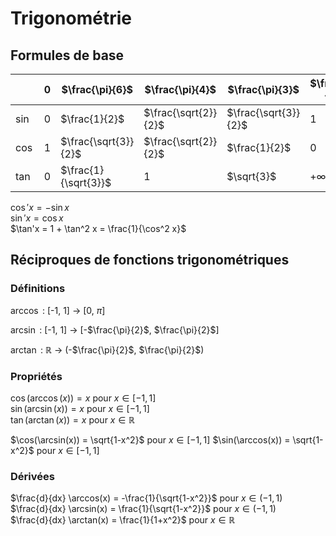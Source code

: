 # Trigonométrie

## Formules de base

| | 0 | $\frac{\pi}{6}$ | $\frac{\pi}{4}$ | $\frac{\pi}{3}$ | $\frac{\pi}{2}$ |
| - | - | - | - | - | - |
| $\sin$ | 0 | $\frac{1}{2}$ | $\frac{\sqrt{2}}{2}$ | $\frac{\sqrt{3}}{2}$ | 1 |
| $\cos$ | 1 | $\frac{\sqrt{3}}{2}$ | $\frac{\sqrt{2}}{2}$ | $\frac{1}{2}$ | 0 |
| $\tan$ | 0 | $\frac{1}{\sqrt{3}}$ | 1 | $\sqrt{3}$ | +$\infty$ |

$\cos'x = -\sin x$  
$\sin'x = \cos x$  
$\tan'x = 1 + \tan^2 x = \frac{1}{\cos^2 x}$


## Réciproques de fonctions trigonométriques

### Définitions

$\arccos$ : [-1, 1] $\rightarrow$ [0, $\pi$]

$\arcsin$ : [-1, 1] $\rightarrow$ [-$\frac{\pi}{2}$, $\frac{\pi}{2}$]

$\arctan$ : $\mathbb{R}$ $\rightarrow$ (-$\frac{\pi}{2}$, $\frac{\pi}{2}$)

### Propriétés

$\cos(\arccos(x)) = x$ pour $x \in [-1, 1]$  
$\sin(\arcsin(x)) = x$ pour $x \in [-1, 1]$  
$\tan(\arctan(x)) = x$ pour $x \in \mathbb{R}$  


$\cos(\arcsin(x)) = \sqrt{1-x^2}$ pour $x \in [-1, 1]$
$\sin(\arccos(x)) = \sqrt{1-x^2}$ pour $x \in [-1, 1]$


### Dérivées
$\frac{d}{dx} \arccos(x) = -\frac{1}{\sqrt{1-x^2}}$ pour $x \in (-1, 1)$  
$\frac{d}{dx} \arcsin(x) = \frac{1}{\sqrt{1-x^2}}$ pour $x \in (-1, 1)$  
$\frac{d}{dx} \arctan(x) = \frac{1}{1+x^2}$ pour $x \in \mathbb{R}$